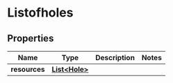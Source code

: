 
# Listofholes

## Properties
Name | Type | Description | Notes
------------ | ------------- | ------------- | -------------
**resources** | [**List&lt;Hole&gt;**](Hole.md) |  | 



